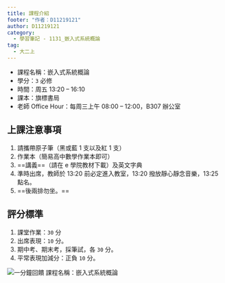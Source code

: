 ```yaml
---
title: 課程介紹
footer: "作者：D11219121"
author: D11219121
category:
  - 學習筆記 - 1131_嵌入式系統概論
tag:
  - 大二上
---
```


- 課程名稱：嵌入式系統概論
- 學分：`3` 必修
- 時間：周五 13:20 – 16:10
- 課本：旗標書局
- 老師 Office Hour：每周三上午 08:00 – 12:00，B307 辦公室

## 上課注意事項

1. 請攜帶原子筆（黑或藍 1 支以及紅 1 支）
2. 作業本（簡易高中數學作業本即可）
3. ==講義==（請在 e 學院教材下載）及英文字典
4. 準時出席，教師於 13:20 前必定進入教室，13:20 撥放靜心靜念音樂，13:25 點名。
5. ==後兩排勿坐。==

## 評分標準

1. 課堂作業：`30` 分
2. 出席表現：`10` 分。
3. 期中考、期末考，採筆試，各 `30` 分。
4. 平常表現加減分：正負 `10` 分。

![一分鐘回饋 課程名稱：嵌入式系統概論](/studing/embedded-system/intro/0.png)
